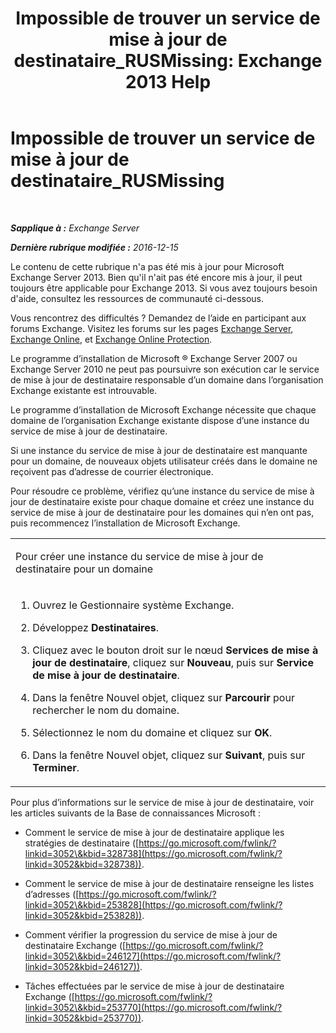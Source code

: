 ﻿---
title: 'Impossible de trouver un service de mise à jour de destinataire_RUSMissing: Exchange 2013 Help'
TOCTitle: Impossible de trouver un service de mise à jour de destinataire_RUSMissing
ms:assetid: 920fbf51-d5e4-4ac6-869f-7f1c5d9a3024
ms:mtpsurl: https://technet.microsoft.com/fr-fr/library/ms.exch.setupreadiness.rusmissing(v=EXCHG.150)
ms:contentKeyID: 50478720
ms.date: 04/24/2018
mtps_version: v=EXCHG.150
ms.translationtype: HT
---

# Impossible de trouver un service de mise à jour de destinataire\_RUSMissing

 

_**Sapplique à :** Exchange Server_

_**Dernière rubrique modifiée :** 2016-12-15_

Le contenu de cette rubrique n'a pas été mis à jour pour Microsoft Exchange Server 2013. Bien qu'il n'ait pas été encore mis à jour, il peut toujours être applicable pour Exchange 2013. Si vous avez toujours besoin d'aide, consultez les ressources de communauté ci-dessous.

Vous rencontrez des difficultés ? Demandez de l’aide en participant aux forums Exchange. Visitez les forums sur les pages [Exchange Server](https://go.microsoft.com/fwlink/p/?linkid=60612), [Exchange Online](https://go.microsoft.com/fwlink/p/?linkid=267542), et [Exchange Online Protection](https://go.microsoft.com/fwlink/p/?linkid=285351).

Le programme d’installation de Microsoft ® Exchange Server 2007 ou Exchange Server 2010 ne peut pas poursuivre son exécution car le service de mise à jour de destinataire responsable d’un domaine dans l’organisation Exchange existante est introuvable.

Le programme d’installation de Microsoft Exchange nécessite que chaque domaine de l’organisation Exchange existante dispose d’une instance du service de mise à jour de destinataire.

Si une instance du service de mise à jour de destinataire est manquante pour un domaine, de nouveaux objets utilisateur créés dans le domaine ne reçoivent pas d’adresse de courrier électronique.

Pour résoudre ce problème, vérifiez qu’une instance du service de mise à jour de destinataire existe pour chaque domaine et créez une instance du service de mise à jour de destinataire pour les domaines qui n’en ont pas, puis recommencez l’installation de Microsoft Exchange.


<table>
<colgroup>
<col style="width: 100%" />
</colgroup>
<tbody>
<tr class="odd">
<td><p>Pour créer une instance du service de mise à jour de destinataire pour un domaine</p></td>
</tr>
<tr class="even">
<td><ol>
<li><p>Ouvrez le Gestionnaire système Exchange.</p></li>
<li><p>Développez <strong>Destinataires</strong>.</p></li>
<li><p>Cliquez avec le bouton droit sur le nœud <strong>Services de mise à jour de destinataire</strong>, cliquez sur <strong>Nouveau</strong>, puis sur <strong>Service de mise à jour de destinataire</strong>.</p></li>
<li><p>Dans la fenêtre Nouvel objet, cliquez sur <strong>Parcourir</strong> pour rechercher le nom du domaine.</p></li>
<li><p>Sélectionnez le nom du domaine et cliquez sur <strong>OK</strong>.</p></li>
<li><p>Dans la fenêtre Nouvel objet, cliquez sur <strong>Suivant</strong>, puis sur <strong>Terminer</strong>.</p></li>
</ol></td>
</tr>
</tbody>
</table>


Pour plus d’informations sur le service de mise à jour de destinataire, voir les articles suivants de la Base de connaissances Microsoft :

  - Comment le service de mise à jour de destinataire applique les stratégies de destinataire ([https://go.microsoft.com/fwlink/?linkid=3052\&kbid=328738](https://go.microsoft.com/fwlink/?linkid=3052&kbid=328738)).

  - Comment le service de mise à jour de destinataire renseigne les listes d’adresses ([https://go.microsoft.com/fwlink/?linkid=3052\&kbid=253828](https://go.microsoft.com/fwlink/?linkid=3052&kbid=253828)).

  - Comment vérifier la progression du service de mise à jour de destinataire Exchange ([https://go.microsoft.com/fwlink/?linkid=3052\&kbid=246127](https://go.microsoft.com/fwlink/?linkid=3052&kbid=246127)).

  - Tâches effectuées par le service de mise à jour de destinataire Exchange ([https://go.microsoft.com/fwlink/?linkid=3052\&kbid=253770](https://go.microsoft.com/fwlink/?linkid=3052&kbid=253770)).


